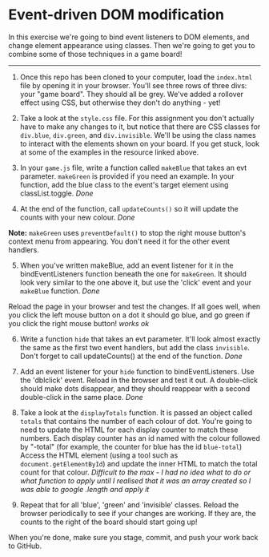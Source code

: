 # Event-driven DOM modification

In this exercise we're going to bind event listeners to DOM elements, and change element appearance using classes. Then we're going to get you to combine some of those techniques in a game board!

---

1. Once this repo has been cloned to your computer, load the `index.html` file by opening it in your browser. You'll see three rows of three divs: your "game board". They should all be grey. We've added a rollover effect using CSS, but otherwise they don't do anything - yet!

2. Take a look at the `style.css` file. For this assignment you don't actually have to make any changes to it, but notice that there are CSS classes for `div.blue`, `div.green`, and `div.invisible`. We'll be using the class names to interact with the elements shown on your board. If you get stuck, look at some of the examples in the resource linked above.

3.  In your `game.js` file, write a function called `makeBlue` that takes an evt parameter. `makeGreen` is provided if you need an example. In your function, add the blue class to the event's target element using classList.toggle. *Done*

4. At the end of the function, call `updateCounts()` so it will update the counts with your new colour. *Done*

**Note:** `makeGreen` uses `preventDefault()` to stop the right mouse button's context menu from appearing. You don't need it for the other event handlers.

5. When you've written makeBlue, add an event listener for it in the bindEventListeners function beneath the one for `makeGreen`. It should look very similar to the one above it, but use the 'click' event and your `makeBlue` function. *Done*

Reload the page in your browser and test the changes. If all goes well, when you click the left mouse button on a dot it should go blue, and go green if you click the right mouse button! *works ok*

6. Write a function `hide` that takes an evt parameter. It'll look almost exactly the same as the first two event handlers, but add the class `invisible`. Don't forget to call updateCounts() at the end of the function.
*Done*

7. Add an event listener for your `hide` function to bindEventListeners. Use the 'dblclick' event. Reload in the browser and test it out. A double-click should make dots disappear, and they should reappear with a second double-click in the same place. *Done*

8. Take a look at the `displayTotals` function. It is passed an object called `totals` that contains the number of each colour of dot. You're going to need to update the HTML for each display counter to match these numbers. Each display counter has an id named with the colour followed by "-total" (for example, the counter for blue has the id `blue-total`)\
Access the HTML element (using a tool such as `document.getElementById`) and update the inner HTML to match the total count for that colour. *Difficult to the max - I had no idea what to do or what function to apply until I realised that it was an array created so I was able to google .length and apply it*
 
9. Repeat that for all 'blue', 'green' and 'invisible' classes. Reload the browser periodically to see if your changes are working. If they are, the counts to the right of the board should start going up!

When you're done, make sure you stage, commit, and push your work back to GitHub.
